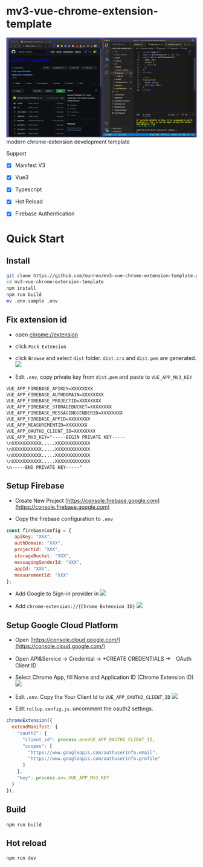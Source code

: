# mv3-vue-chrome-extension-template
![demo](./demo.gif)
modern chrome-extension development template

Support 
- [x] Manifest V3
- [x] Vue3
- [x] Typescript
- [x] Hot Reload
- [x] Firebase Authentication



# Quick Start 

## Install
```bash
git clone https://github.com/munron/mv3-vue-chrome-extension-template.git
cd mv3-vue-chrome-extension-template
npm install
npm run build
mv .env.sample .env
```

## Fix extension id

- open [chrome://extension](chrome://extension)
- click `Pack Extension`
- click `Browse` and select `dist` folder.
`dist.crx` and `dist.pem` are generated.
![](https://gyazo.com/20b05012fc8d0bb3c4a82d016de08e3a/max_size/1000)

- Edit `.env`, copy private key from `dist.pem` and paste to `VUE_APP_MV3_KEY` 

```txt:.env
VUE_APP_FIREBASE_APIKEY=XXXXXXXX
VUE_APP_FIREBASE_AUTHDOMAIN=XXXXXXXX
VUE_APP_FIREBASE_PROJECTID=XXXXXXXX
VUE_APP_FIREBASE_STORAGEBUCKET=XXXXXXXX
VUE_APP_FIREBASE_MESSAGINGSENDERID=XXXXXXXX
VUE_APP_FIREBASE_APPID=XXXXXXXX
VUE_APP_MEASUREMENTID=XXXXXXXX
VUE_APP_OAUTH2_CLIENT_ID=XXXXXXXX
VUE_APP_MV3_KEY="-----BEGIN PRIVATE KEY-----
\nXXXXXXXXXXX.....XXXXXXXXXXXXX
\nXXXXXXXXXXX.....XXXXXXXXXXXXX
\nXXXXXXXXXXX.....XXXXXXXXXXXXX
\nXXXXXXXXXXX.....XXXXXXXXXXXXX
\n-----END PRIVATE KEY-----"
```


## Setup Firebase

- Create New Project
[https://console.firebase.google.com](https://console.firebase.google.com)

- Copy the firebase configuration to `.env`

```js
const firebaseConfig = {
   apiKey: "XXX",
   authDomain: "XXX",
   projectId: "XXX",
   storageBucket: "XXX",
   messagingSenderId: "XXX",
   appId: "XXX",
   measurementId: "XXX"
};
```

- Add Google to Sign-in provider in
![](https://gyazo.com/f5d3251d81f756b7dee16889d5f0b742/max_size/1000) 

- Add `chrome-extension://{Chrome Extension ID}`
![](https://gyazo.com/a395f349088ab6663dadb32dabfd3efc/max_size/1000)


## Setup Google Cloud Platform

- Open [https://console.cloud.google.com/](https://console.cloud.google.com/)

- Open API&Service → Credential → +CREATE CREDENTIALS →　OAuth Client ID

- Select Chrome App, fill Name and Application ID (Chrome Extension ID)
![](https://gyazo.com/aabef1b96183786de8b3bcaec2b0fea3/max_size/1000)

- Edit `.env`. 
Copy the Your Client Id to `VUE_APP_OAUTH2_CLIENT_ID` 
![](https://gyazo.com/2f2c830cd7d38aafe4b9887c7d338a13/max_size/1000)


- Edit `rollup.config.js`.
uncomment the oauth2 settings.

```js
chromeExtension({
  extendManifest: {
    "oauth2": {
      "client_id": process.envVUE_APP_OAUTH2_CLIENT_ID,
      "scopes": [
        "https://www.googleapis.com/authuserinfo.email",
        "https://www.googleapis.com/authuserinfo.profile"
      ]
    },
    "key": process.env.VUE_APP_MV3_KEY
  }
}),
```

## Build
`npm run build`

## Hot reload
`npm run dev`

